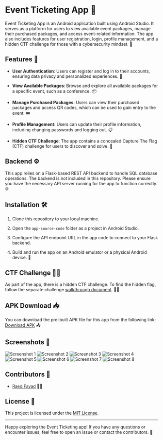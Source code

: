 # Event Ticketing App 📱

Event Ticketing App is an Android application built using Android Studio. It serves as a platform for users to view available event packages, manage their purchased packages, and access event-related information. The app also includes features for user registration, login, profile management, and a hidden CTF challenge for those with a cybersecurity mindset. 🎉

## Features 🌟

- **User Authentication**: Users can register and log in to their accounts, ensuring data privacy and personalized experiences. 🔐

- **View Available Packages**: Browse and explore all available packages for a specific event, such as a conference. 📦

- **Manage Purchased Packages**: Users can view their purchased packages and access QR codes, which can be used to gain entry to the event. 🎟️

- **Profile Management**: Users can update their profile information, including changing passwords and logging out. 📋

- **Hidden CTF Challenge**: The app contains a concealed Capture The Flag (CTF) challenge for users to discover and solve. 🚩

## Backend ⚙️

This app relies on a Flask-based REST API backend to handle SQL database operations. The backend is not included in this repository. Please ensure you have the necessary API server running for the app to function correctly. 🌐

## Installation 🛠️

1. Clone this repository to your local machine.

2. Open the `app-source-code` folder as a project in Android Studio.

3. Configure the API endpoint URL in the app code to connect to your Flask backend.

4. Build and run the app on an Android emulator or a physical Android device. 📲

## CTF Challenge 🕵️‍♂️

As part of the app, there is a hidden CTF challenge. To find the hidden flag, follow the separate challenge [walkthrough document](/Challenge-Walkthrough.md). 🕵️‍♀️

## APK Download 📥

You can download the pre-built APK file for this app from the following link: [Download APK](#) 📤

## Screenshots 📸

![Screenshot 1](/screenshots/browse_tickets.png)
![Screenshot 2](/screenshots/Pre-login-Nav-bar.png)
![Screenshot 3](/screenshots/login.png)
![Screenshot 4](/screenshots/registration.png)
![Screenshot 5](/screenshots/Post-login-Nav-bar.png)
![Screenshot 6](/screenshots/user-tickets.png)
![Screenshot 7](/screenshots/QR-code.png)
![Screenshot 8](/screenshots/user-settings.png)

## Contributors 👥

- [Raed Fayad](https://github.com/raedfayad) 🙋‍♂️

## License 📜

This project is licensed under the [MIT License](LICENSE).

---

Happy exploring the Event Ticketing app! If you have any questions or encounter issues, feel free to open an issue or contact the contributors.
 🚀
